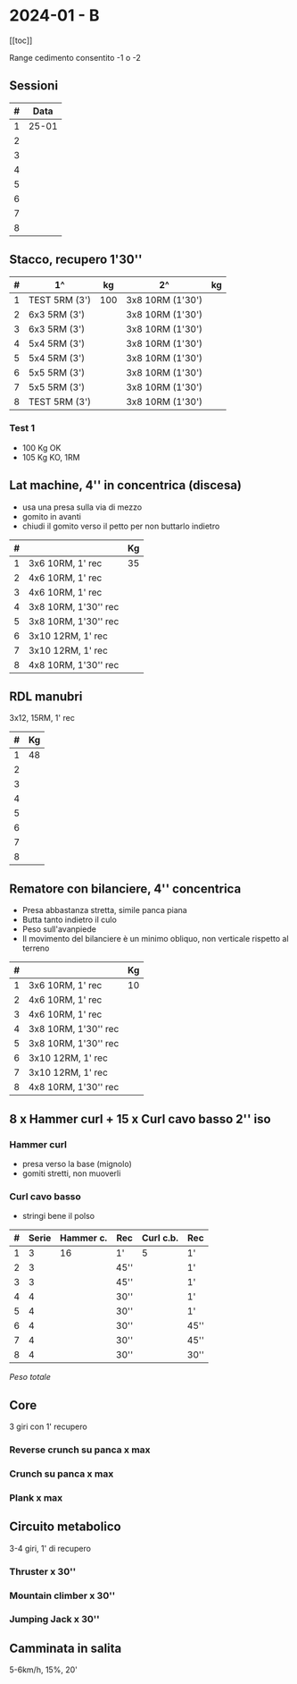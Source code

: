 # 2024-01 - B

[[toc]]

Range cedimento consentito -1 o -2

## Sessioni

| #   | Data  |
| --- | ----- |
| 1   | 25-01 |
| 2   |       |
| 3   |       |
| 4   |       |
| 5   |       |
| 6   |       |
| 7   |       |
| 8   |       |

## Stacco, recupero 1'30''

| #   | 1^            | kg  | 2^               | kg  |
| --- | ------------- | --- | ---------------- | --- |
| 1   | TEST 5RM (3') | 100 | 3x8 10RM (1'30') |     |
| 2   | 6x3 5RM (3')  |     | 3x8 10RM (1'30') |     |
| 3   | 6x3 5RM (3')  |     | 3x8 10RM (1'30') |     |
| 4   | 5x4 5RM (3')  |     | 3x8 10RM (1'30') |     |
| 5   | 5x4 5RM (3')  |     | 3x8 10RM (1'30') |     |
| 6   | 5x5 5RM (3')  |     | 3x8 10RM (1'30') |     |
| 7   | 5x5 5RM (3')  |     | 3x8 10RM (1'30') |     |
| 8   | TEST 5RM (3') |     | 3x8 10RM (1'30') |     |

### Test 1

- 100 Kg OK
- 105 Kg KO, 1RM

## Lat machine, 4'' in concentrica (discesa)

- usa una presa sulla via di mezzo
- gomito in avanti
- chiudi il gomito verso il petto per non buttarlo indietro

| #   |                      | Kg  |
| --- | -------------------- | --- |
| 1   | 3x6 10RM, 1' rec     | 35  |
| 2   | 4x6 10RM, 1' rec     |     |
| 3   | 4x6 10RM, 1' rec     |     |
| 4   | 3x8 10RM, 1'30'' rec |     |
| 5   | 3x8 10RM, 1'30'' rec |     |
| 6   | 3x10 12RM, 1' rec    |     |
| 7   | 3x10 12RM, 1' rec    |     |
| 8   | 4x8 10RM, 1'30'' rec |     |

## RDL manubri

3x12, 15RM, 1' rec

| #   | Kg  |
| --- | --- |
| 1   | 48  |
| 2   |     |
| 3   |     |
| 4   |     |
| 5   |     |
| 6   |     |
| 7   |     |
| 8   |     |

## Rematore con bilanciere, 4'' concentrica

- Presa abbastanza stretta, simile panca piana
- Butta tanto indietro il culo
- Peso sull'avanpiede
- Il movimento del bilanciere è un minimo obliquo, non verticale rispetto al terreno

| #   |                      | Kg  |
| --- | -------------------- | --- |
| 1   | 3x6 10RM, 1' rec     | 10  |
| 2   | 4x6 10RM, 1' rec     |     |
| 3   | 4x6 10RM, 1' rec     |     |
| 4   | 3x8 10RM, 1'30'' rec |     |
| 5   | 3x8 10RM, 1'30'' rec |     |
| 6   | 3x10 12RM, 1' rec    |     |
| 7   | 3x10 12RM, 1' rec    |     |
| 8   | 4x8 10RM, 1'30'' rec |     |

## 8 x Hammer curl + 15 x Curl cavo basso 2'' iso

### Hammer curl

- presa verso la base (mignolo)
- gomiti stretti, non muoverli

### Curl cavo basso

- stringi bene il polso

| #   | Serie | Hammer c. | Rec  | Curl c.b. | Rec  |
| --- | ----- | --------- | ---- | --------- | ---- |
| 1   | 3     | 16        | 1'   | 5         | 1'   |
| 2   | 3     |           | 45'' |           | 1'   |
| 3   | 3     |           | 45'' |           | 1'   |
| 4   | 4     |           | 30'' |           | 1'   |
| 5   | 4     |           | 30'' |           | 1'   |
| 6   | 4     |           | 30'' |           | 45'' |
| 7   | 4     |           | 30'' |           | 45'' |
| 8   | 4     |           | 30'' |           | 30'' |

*Peso totale*

## Core

3 giri con 1' recupero

### Reverse crunch su panca x max

### Crunch su panca x max

### Plank x max

## Circuito metabolico

3-4 giri, 1' di recupero

### Thruster x 30''

### Mountain climber x 30''

### Jumping Jack x 30''

## Camminata in salita

5-6km/h, 15%, 20'
